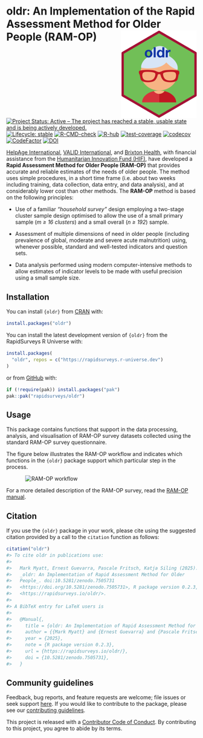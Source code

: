 
<!-- README.md is generated from README.Rmd. Please edit that file -->

# oldr: An Implementation of the Rapid Assessment Method for Older People (RAM-OP) <img src="man/figures/logo.png" width="200" align="right" />

<!-- badges: start -->

[![Project Status: Active – The project has reached a stable, usable
state and is being actively
developed.](https://www.repostatus.org/badges/latest/active.svg)](https://www.repostatus.org/#active)
[![Lifecycle:
stable](https://img.shields.io/badge/lifecycle-stable-brightgreen.svg)](https://lifecycle.r-lib.org/articles/stages.html#stable)
[![R-CMD-check](https://github.com/rapidsurveys/oldr/actions/workflows/R-CMD-check.yaml/badge.svg)](https://github.com/rapidsurveys/oldr/actions/workflows/R-CMD-check.yaml)
[![R-hub](https://github.com/rapidsurveys/oldr/actions/workflows/rhub.yaml/badge.svg)](https://github.com/rapidsurveys/oldr/actions/workflows/rhub.yaml)
[![test-coverage](https://github.com/rapidsurveys/oldr/actions/workflows/test-coverage.yaml/badge.svg)](https://github.com/rapidsurveys/oldr/actions/workflows/test-coverage.yaml)
[![codecov](https://codecov.io/gh/rapidsurveys/oldr/branch/main/graph/badge.svg)](https://app.codecov.io/gh/rapidsurveys/oldr)
[![CodeFactor](https://www.codefactor.io/repository/github/rapidsurveys/oldr/badge)](https://www.codefactor.io/repository/github/rapidsurveys/oldr)
[![DOI](https://zenodo.org/badge/105472081.svg)](https://zenodo.org/badge/latestdoi/105472081)
<!-- badges: end -->

[HelpAge International](https://www.helpage.org), [VALID
International](http://www.validinternational.org), and [Brixton
Health](http://www.brixtonhealth.com), with financial assistance from
the [Humanitarian Innovation Fund
(HIF)](http://www.elrha.org/hif/home/), have developed a **Rapid
Assessment Method for Older People (RAM-OP)** that provides accurate and
reliable estimates of the needs of older people. The method uses simple
procedures, in a short time frame (i.e. about two weeks including
training, data collection, data entry, and data analysis), and at
considerably lower cost than other methods. The **RAM-OP** method is
based on the following principles:

  - Use of a familiar *“household survey”* design employing a two-stage
    cluster sample design optimised to allow the use of a small primary
    sample (*m ≥ 16 clusters*) and a small overall (*n ≥ 192*) sample.

  - Assessment of multiple dimensions of need in older people (including
    prevalence of global, moderate and severe acute malnutrition) using,
    whenever possible, standard and well-tested indicators and question
    sets.

  - Data analysis performed using modern computer-intensive methods to
    allow estimates of indicator levels to be made with useful precision
    using a small sample size.

## Installation

You can install `{oldr}` from [CRAN](https://cran.r-project.org) with:

``` r
install.packages("oldr")
```

You can install the latest development version of `{oldr}` from the
RapidSurveys R Universe with:

``` r
install.packages(
  "oldr", repos = c("https://rapidsurveys.r-universe.dev")
)
```

or from [GitHub](https://github.com/rapidsurveys/oldr) with:

``` r
if (!require(pak)) install.packages("pak")
pak::pak("rapidsurveys/oldr")
```

## Usage

This package contains functions that support in the data processing,
analysis, and visualisation of RAM-OP survey datasets collected using
the standard RAM-OP survey questionnaire.

The figure below illustrates the RAM-OP workflow and indicates which
functions in the `{oldr}` package support which particular step in the
process.

<img src="man/figures/ramOPworkflow.png" alt="RAM-OP workflow" width="80%" style="display: block; margin: auto;" />

For a more detailed description of the RAM-OP survey, read the [RAM-OP
manual](https://rapidsurveys.io/ramOPmanual/).

## Citation

If you use the `{oldr}` package in your work, please cite using the
suggested citation provided by a call to the `citation` function as
follows:

``` r
citation("oldr")
#> To cite oldr in publications use:
#> 
#>   Mark Myatt, Ernest Guevarra, Pascale Fritsch, Katja Siling (2025).
#>   _oldr: An Implementation of Rapid Assessment Method for Older
#>   People_. doi:10.5281/zenodo.7505731
#>   <https://doi.org/10.5281/zenodo.7505731>, R package version 0.2.3,
#>   <https://rapidsurveys.io/oldr/>.
#> 
#> A BibTeX entry for LaTeX users is
#> 
#>   @Manual{,
#>     title = {oldr: An Implementation of Rapid Assessment Method for Older People},
#>     author = {{Mark Myatt} and {Ernest Guevarra} and {Pascale Fritsch} and {Katja Siling}},
#>     year = {2025},
#>     note = {R package version 0.2.3},
#>     url = {https://rapidsurveys.io/oldr/},
#>     doi = {10.5281/zenodo.7505731},
#>   }
```

## Community guidelines

Feedback, bug reports, and feature requests are welcome; file issues or
seek support [here](https://github.com/rapidsurveys/oldr/issues). If you
would like to contribute to the package, please see our [contributing
guidelines](https://rapidsurveys.io/oldr/CONTRIBUTING.html).

This project is released with a [Contributor Code of
Conduct](https://rapidsurveys.io/oldr/CODE_OF_CONDUCT.html). By
contributing to this project, you agree to abide by its terms.
